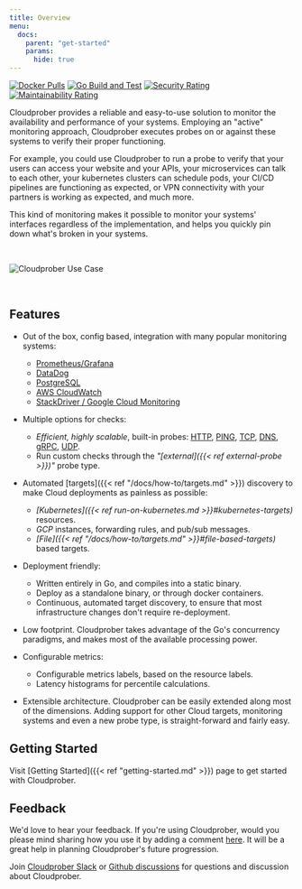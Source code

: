 ```yaml
---
title: Overview
menu:
  docs:
    parent: "get-started"
    params:
      hide: true
---
```


[![Docker Pulls](https://img.shields.io/docker/pulls/cloudprober/cloudprober.svg)](https://hub.docker.com/v2/repositories/cloudprober/cloudprober/)
[![Go Build and Test](https://github.com/cloudprober/cloudprober/actions/workflows/go.yml/badge.svg)](https://github.com/cloudprober/cloudprober/actions/workflows/go.yml)
[![Security Rating](https://sonarcloud.io/api/project_badges/measure?project=cloudprober_cloudprober&metric=security_rating)](https://sonarcloud.io/summary/new_code?id=cloudprober_cloudprober)
[![Maintainability Rating](https://sonarcloud.io/api/project_badges/measure?project=cloudprober_cloudprober&metric=sqale_rating)](https://sonarcloud.io/summary/new_code?id=cloudprober_cloudprober)

Cloudprober provides a reliable and easy-to-use solution to monitor the
availability and performance of your systems. Employing an "active" monitoring
approach, Cloudprober executes probes on or against these systems to verify
their proper functioning.

For example, you could use Cloudprober to run a probe to verify that your users
can access your website and your APIs, your microservices can talk to each
other, your kubernetes clusters can schedule pods, your CI/CD pipelines are
functioning as expected, or VPN connectivity with your partners is working as
expected, and much more.

This kind of monitoring makes it possible to monitor your systems' interfaces
regardless of the implementation, and helps you quickly pin down what's broken
in your systems.

<br/>

![Cloudprober Use Case](http://cloudprober.org/diagrams/cloudprober_use_case.svg)

<br/>

## Features

- Out of the box, config based, integration with many popular monitoring
  systems:

  - [Prometheus/Grafana](https://prometheus.io)
  - [DataDog](https://www.datadoghq.com/)
  - [PostgreSQL](https://www.postgresql.org/)
  - [AWS CloudWatch](https://aws.amazon.com/cloudwatch/)
  - [StackDriver / Google Cloud Monitoring](https://cloud.google.com/stackdriver/)

* Multiple options for checks:

  - _Efficient, highly scalable_, built-in probes:
    [HTTP](/docs/config/probes/#cloudprober_probes_http_ProbeConf),
    [PING](/docs/config/probes/#cloudprober_probes_ping_ProbeConf),
    [TCP](/docs/config/probes/#cloudprober_probes_tcp_ProbeConf),
    [DNS](/docs/config/probes/#cloudprober_probes_dns_ProbeConf),
    [gRPC](/docs/config/probes/#cloudprober_probes_grpc_ProbeConf),
    [UDP](/docs/config/probes/#cloudprober_probes_udp_ProbeConf).
  - Run custom checks through the _"[external]({{< ref external-probe >}})"_
    probe type.

- Automated [targets]({{< ref "/docs/how-to/targets.md" >}}) discovery to make
  Cloud deployments as painless as possible:

  - _[Kubernetes]({{< ref run-on-kubernetes.md >}}#kubernetes-targets)_
    resources.
  - _GCP_ instances, forwarding rules, and pub/sub messages.
  - _[File]({{< ref "/docs/how-to/targets.md" >}}#file-based-targets)_ based
    targets.

* Deployment friendly:

  - Written entirely in Go, and compiles into a static binary.
  - Deploy as a standalone binary, or through docker containers.
  - Continuous, automated target discovery, to ensure that most infrastructure
    changes don't require re-deployment.

- Low footprint. Cloudprober takes advantage of the Go's concurrency paradigms,
  and makes most of the available processing power.

* Configurable metrics:

  - Configurable metrics labels, based on the resource labels.
  - Latency histograms for percentile calculations.

- Extensible architecture. Cloudprober can be easily extended along most of the
  dimensions. Adding support for other Cloud targets, monitoring systems and
  even a new probe type, is straight-forward and fairly easy.

## Getting Started

Visit [Getting Started]({{< ref "getting-started.md" >}}) page to get started
with Cloudprober.

## Feedback

We'd love to hear your feedback. If you're using Cloudprober, would you please
mind sharing how you use it by adding a comment
[here](https://github.com/cloudprober/cloudprober/discussions/121). It will be a
great help in planning Cloudprober's future progression.

Join
[Cloudprober Slack](https://join.slack.com/t/cloudprober/shared_invite/enQtNjA1OTkyOTk3ODc3LWQzZDM2ZWUyNTI0M2E4NmM4NTIyMjM5M2E0MDdjMmU1NGQ3NWNiMjU4NTViMWMyMjg0M2QwMDhkZGZjZmFlNGE)
or [Github discussions](https://github.com/cloudprober/cloudprober/discussions)
for questions and discussion about Cloudprober.
